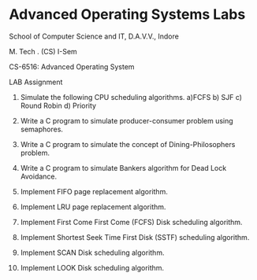 # Advanced Operating Systems Labs

School of Computer Science and IT, D.A.V.V., Indore

M. Tech . (CS) I-Sem

CS-6516: Advanced Operating System

LAB Assignment

1) Simulate the following CPU scheduling algorithms.
a)FCFS b) SJF c) Round Robin d) Priority

2) Write a C program to simulate producer-consumer problem using
semaphores.

3) Write a C program to simulate the concept of Dining-Philosophers problem.

4) Write a C program to simulate Bankers algorithm for Dead Lock Avoidance.

5) Implement FIFO page replacement algorithm.

6) Implement LRU page replacement algorithm.

7) Implement First Come First Come (FCFS) Disk scheduling algorithm.

8) Implement Shortest Seek Time First Disk (SSTF) scheduling algorithm.

9) Implement SCAN Disk scheduling algorithm.

10) Implement LOOK Disk scheduling algorithm.
